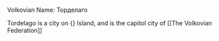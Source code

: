 Volkovian Name: Торделаго

Tordelago is a city on {} Island, and is the capitol city of [[The Volkovian Federation]]